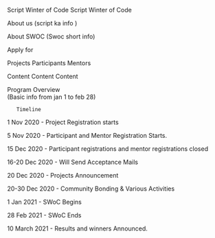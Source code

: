 Script Winter of Code
    Script Winter of Code

About us (script ka info )


About SWOC (Swoc short info)


Apply for 

Projects                 Participants               Mentors   

Content                      Content                  Content



Program Overview  
(Basic info from jan 1 to feb 28)




       Timeline 

1 Nov 2020 -     Project Registration starts

5 Nov 2020 -    Participant and Mentor Registration Starts.

15 Dec 2020 -  Participant registrations and mentor registrations closed
 
16-20 Dec 2020 - Will Send Acceptance Mails

20 Dec 2020  -  Projects Announcement

20-30 Dec  2020 - Community Bonding &  Various Activities

1 Jan 2021 - SWoC Begins

28 Feb 2021 -  SWoC Ends

10 March 2021 - Results and winners Announced.


